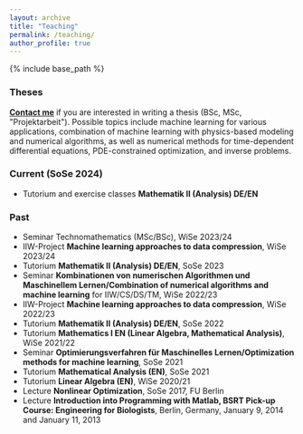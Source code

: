 ```yaml
---
layout: archive
title: "Teaching"
permalink: /teaching/
author_profile: true
---
```


{% include base_path %}

### Theses

[**Contact me**](mailto:sebastian.goetschel@tuhh.de) if you are interested in writing a thesis (BSc, MSc, "Projektarbeit"). Possible topics include machine learning for various applications, combination of machine learning with physics-based modeling and numerical algorithms, as well as numerical methods for time-dependent differential equations, PDE-constrained optimization, and inverse problems.

### Current (SoSe 2024)
- Tutorium and exercise classes **Mathematik II (Analysis) DE/EN**


### Past
- Seminar Technomathematics (MSc/BSc), WiSe 2023/24
- IIW-Project **Machine learning approaches to data compression**, WiSe 2023/24
- Tutorium **Mathematik II (Analysis) DE/EN**, SoSe 2023
- Seminar **Kombinationen von numerischen Algorithmen und Maschinellem Lernen/Combination of numerical algorithms and machine learning** for IIW/CS/DS/TM, WiSe 2022/23
- IIW-Project **Machine learning approaches to data compression**, WiSe 2022/23
- Tutorium **Mathematik II (Analysis) DE/EN**, SoSe 2022
- Tutorium **Mathematics I EN (Linear Algebra, Mathematical Analysis)**, WiSe 2021/22
- Seminar **Optimierungsverfahren für Maschinelles Lernen/Optimization methods for machine learning**, SoSe 2021
- Tutorium **Mathematical Analysis (EN)**, SoSe 2021
- Tutorium **Linear Algebra (EN)**, WiSe 2020/21
- Lecture **Nonlinear Optimization**, SoSe 2017, FU Berlin
- Lecture **Introduction into Programming with Matlab, BSRT Pick-up Course: Engineering for Biologists**, Berlin, Germany, January 9, 2014 and January 11, 2013


<!--
{% for post in site.teaching reversed %}
  {% include archive-single.html %}
{% endfor %}
 -->

